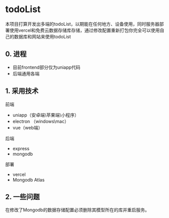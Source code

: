 # todoList

本项目打算开发出多端的todoList，以期能在任何地方、设备使用，同时服务器部署使用vercel和免费云数据存储库存储，通过修改配置重新打包你完全可以使用自己的数据库和网站来使用todoList

## 0. 进程

* 目前frontend部分仅为uniapp代码
* 后端通用各端

## 1. 采用技术

前端

* uniapp（安卓端\苹果端\小程序）
* electron （windows\mac）
* vue（web端）

后端

* express
* mongodb

部署

* vercel
* Mongodb Atlas

## 2.  一些问题

在修改了Mongodb的数据存储配置必须删除其模型所在的库并重启服务。